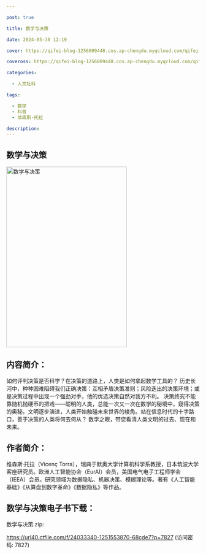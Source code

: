 ```yaml
---

post: true

title: 数学与决策

date: 2024-05-30 12:19

cover: https://qifei-blog-1256009448.cos.ap-chengdu.myqcloud.com/qifei-blog/s33793520.jpg

coveross: https://qifei-blog-1256009448.cos.ap-chengdu.myqcloud.com/qifei-blog/s33793520.jpg

categories:

  - 人文社科

tags:

  - 数学
  - 科普
  - 维森斯·托拉

description:
---
```


## 数学与决策

<img alt="数学与决策" class="aligncenter loading" data-was-processed="true" decoding="async" fetchpriority="high" height="471" src="https://qifei-blog-1256009448.cos.ap-chengdu.myqcloud.com/qifei-blog/s33793520.jpg" style="cursor: zoom-in;" width="314"/>

## 内容简介：

如何评判决策是否科学？在决策的道路上，人类是如何拿起数学工具的？ 历史长河中，种种困难阻碍我们正确决策：互相矛盾决策准则；风险迭出的决策环境；或是决策过程中出现一个强劲对手，他的优选决策自然对我方不利。 决策终究不能靠随机抛硬币的把戏——聪明的人类，总能一次又一次在数学的秘境中，窥得决策的奥秘。文明逐步演进，人类开始触碰未来世界的棱角。站在信息时代的十字路口，善于决策的人类将何去何从？ 数学之眼，带您看清人类文明的过去、现在和未来。

## 作者简介：

维森斯·托拉（Vicenç Torra），瑞典于默奥大学计算机科学系教授，日本筑波大学客座研究员。欧洲人工智能协会（EurAI）会员，美国电气电子工程师学会（IEEA）会员。研究领域为数据隐私、机器决策、模糊理论等。著有《人工智能基础》《从算盘到数字革命》《数据隐私》等作品。

## 数学与决策电子书下载：

数学与决策.zip: 

https://url40.ctfile.com/f/24033340-1251553870-68cde7?p=7827 (访问密码: 7827)
